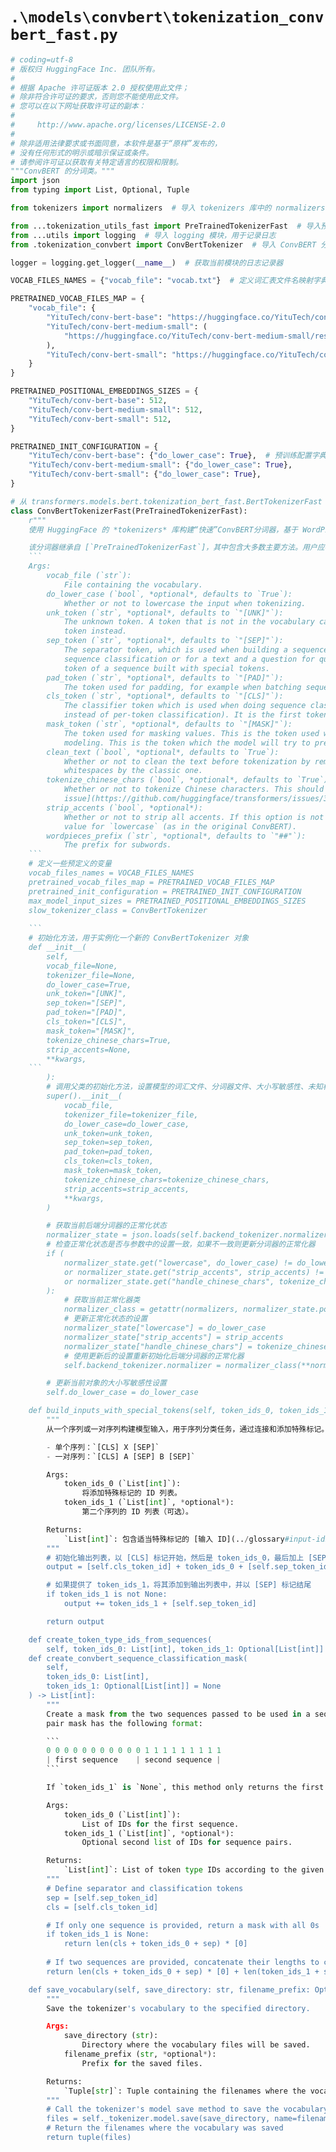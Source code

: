 # `.\models\convbert\tokenization_convbert_fast.py`

```py
# coding=utf-8
# 版权归 HuggingFace Inc. 团队所有。
#
# 根据 Apache 许可证版本 2.0 授权使用此文件；
# 除非符合许可证的要求，否则您不能使用此文件。
# 您可以在以下网址获取许可证的副本：
#
#     http://www.apache.org/licenses/LICENSE-2.0
#
# 除非适用法律要求或书面同意，本软件是基于“原样”发布的，
# 没有任何形式的明示或暗示保证或条件。
# 请参阅许可证以获取有关特定语言的权限和限制。
"""ConvBERT 的分词类。"""
import json
from typing import List, Optional, Tuple

from tokenizers import normalizers  # 导入 tokenizers 库中的 normalizers 模块

from ...tokenization_utils_fast import PreTrainedTokenizerFast  # 导入预训练的快速分词器类
from ...utils import logging  # 导入 logging 模块，用于记录日志
from .tokenization_convbert import ConvBertTokenizer  # 导入 ConvBERT 分词器类

logger = logging.get_logger(__name__)  # 获取当前模块的日志记录器

VOCAB_FILES_NAMES = {"vocab_file": "vocab.txt"}  # 定义词汇表文件名映射字典

PRETRAINED_VOCAB_FILES_MAP = {
    "vocab_file": {
        "YituTech/conv-bert-base": "https://huggingface.co/YituTech/conv-bert-base/resolve/main/vocab.txt",
        "YituTech/conv-bert-medium-small": (
            "https://huggingface.co/YituTech/conv-bert-medium-small/resolve/main/vocab.txt"
        ),
        "YituTech/conv-bert-small": "https://huggingface.co/YituTech/conv-bert-small/resolve/main/vocab.txt",
    }
}

PRETRAINED_POSITIONAL_EMBEDDINGS_SIZES = {
    "YituTech/conv-bert-base": 512,
    "YituTech/conv-bert-medium-small": 512,
    "YituTech/conv-bert-small": 512,
}

PRETRAINED_INIT_CONFIGURATION = {
    "YituTech/conv-bert-base": {"do_lower_case": True},  # 预训练配置字典，指定小写处理为真
    "YituTech/conv-bert-medium-small": {"do_lower_case": True},
    "YituTech/conv-bert-small": {"do_lower_case": True},
}

# 从 transformers.models.bert.tokenization_bert_fast.BertTokenizerFast 复制，将 bert-base-cased->YituTech/conv-bert-base, Bert->ConvBert, BERT->ConvBERT
class ConvBertTokenizerFast(PreTrainedTokenizerFast):
    r"""
    使用 HuggingFace 的 *tokenizers* 库构建“快速”ConvBERT分词器，基于 WordPiece。

    该分词器继承自 [`PreTrainedTokenizerFast`]，其中包含大多数主要方法。用户应参考此超类以获取有关这些方法的更多信息。
    ```
    Args:
        vocab_file (`str`):
            File containing the vocabulary.
        do_lower_case (`bool`, *optional*, defaults to `True`):
            Whether or not to lowercase the input when tokenizing.
        unk_token (`str`, *optional*, defaults to `"[UNK]"`):
            The unknown token. A token that is not in the vocabulary cannot be converted to an ID and is set to be this
            token instead.
        sep_token (`str`, *optional*, defaults to `"[SEP]"`):
            The separator token, which is used when building a sequence from multiple sequences, e.g. two sequences for
            sequence classification or for a text and a question for question answering. It is also used as the last
            token of a sequence built with special tokens.
        pad_token (`str`, *optional*, defaults to `"[PAD]"`):
            The token used for padding, for example when batching sequences of different lengths.
        cls_token (`str`, *optional*, defaults to `"[CLS]"`):
            The classifier token which is used when doing sequence classification (classification of the whole sequence
            instead of per-token classification). It is the first token of the sequence when built with special tokens.
        mask_token (`str`, *optional*, defaults to `"[MASK]"`):
            The token used for masking values. This is the token used when training this model with masked language
            modeling. This is the token which the model will try to predict.
        clean_text (`bool`, *optional*, defaults to `True`):
            Whether or not to clean the text before tokenization by removing any control characters and replacing all
            whitespaces by the classic one.
        tokenize_chinese_chars (`bool`, *optional*, defaults to `True`):
            Whether or not to tokenize Chinese characters. This should likely be deactivated for Japanese (see [this
            issue](https://github.com/huggingface/transformers/issues/328)).
        strip_accents (`bool`, *optional*):
            Whether or not to strip all accents. If this option is not specified, then it will be determined by the
            value for `lowercase` (as in the original ConvBERT).
        wordpieces_prefix (`str`, *optional*, defaults to `"##"`):
            The prefix for subwords.
    ```
    # 定义一些预定义的变量
    vocab_files_names = VOCAB_FILES_NAMES
    pretrained_vocab_files_map = PRETRAINED_VOCAB_FILES_MAP
    pretrained_init_configuration = PRETRAINED_INIT_CONFIGURATION
    max_model_input_sizes = PRETRAINED_POSITIONAL_EMBEDDINGS_SIZES
    slow_tokenizer_class = ConvBertTokenizer
    
    ```
    # 初始化方法，用于实例化一个新的 ConvBertTokenizer 对象
    def __init__(
        self,
        vocab_file=None,
        tokenizer_file=None,
        do_lower_case=True,
        unk_token="[UNK]",
        sep_token="[SEP]",
        pad_token="[PAD]",
        cls_token="[CLS]",
        mask_token="[MASK]",
        tokenize_chinese_chars=True,
        strip_accents=None,
        **kwargs,
    ```
        ):
        # 调用父类的初始化方法，设置模型的词汇文件、分词器文件、大小写敏感性、未知标记、分隔标记、填充标记、类标记、掩码标记、中文字符分词选项和重音符号处理选项
        super().__init__(
            vocab_file,
            tokenizer_file=tokenizer_file,
            do_lower_case=do_lower_case,
            unk_token=unk_token,
            sep_token=sep_token,
            pad_token=pad_token,
            cls_token=cls_token,
            mask_token=mask_token,
            tokenize_chinese_chars=tokenize_chinese_chars,
            strip_accents=strip_accents,
            **kwargs,
        )

        # 获取当前后端分词器的正常化状态
        normalizer_state = json.loads(self.backend_tokenizer.normalizer.__getstate__())
        # 检查正常化状态是否与参数中的设置一致，如果不一致则更新分词器的正常化器
        if (
            normalizer_state.get("lowercase", do_lower_case) != do_lower_case
            or normalizer_state.get("strip_accents", strip_accents) != strip_accents
            or normalizer_state.get("handle_chinese_chars", tokenize_chinese_chars) != tokenize_chinese_chars
        ):
            # 获取当前正常化器类
            normalizer_class = getattr(normalizers, normalizer_state.pop("type"))
            # 更新正常化状态的设置
            normalizer_state["lowercase"] = do_lower_case
            normalizer_state["strip_accents"] = strip_accents
            normalizer_state["handle_chinese_chars"] = tokenize_chinese_chars
            # 使用更新后的设置重新初始化后端分词器的正常化器
            self.backend_tokenizer.normalizer = normalizer_class(**normalizer_state)

        # 更新当前对象的大小写敏感性设置
        self.do_lower_case = do_lower_case

    def build_inputs_with_special_tokens(self, token_ids_0, token_ids_1=None):
        """
        从一个序列或一对序列构建模型输入，用于序列分类任务，通过连接和添加特殊标记。ConvBERT 序列的格式如下：

        - 单个序列：`[CLS] X [SEP]`
        - 一对序列：`[CLS] A [SEP] B [SEP]`

        Args:
            token_ids_0 (`List[int]`):
                将添加特殊标记的 ID 列表。
            token_ids_1 (`List[int]`, *optional*):
                第二个序列的 ID 列表（可选）。

        Returns:
            `List[int]`: 包含适当特殊标记的 [输入 ID](../glossary#input-ids) 列表。
        """
        # 初始化输出列表，以 [CLS] 标记开始，然后是 token_ids_0，最后加上 [SEP] 标记
        output = [self.cls_token_id] + token_ids_0 + [self.sep_token_id]

        # 如果提供了 token_ids_1，将其添加到输出列表中，并以 [SEP] 标记结尾
        if token_ids_1 is not None:
            output += token_ids_1 + [self.sep_token_id]

        return output

    def create_token_type_ids_from_sequences(
        self, token_ids_0: List[int], token_ids_1: Optional[List[int]] = None
    def create_convbert_sequence_classification_mask(
        self,
        token_ids_0: List[int],
        token_ids_1: Optional[List[int]] = None
    ) -> List[int]:
        """
        Create a mask from the two sequences passed to be used in a sequence-pair classification task. A ConvBERT sequence
        pair mask has the following format:

        ```
        0 0 0 0 0 0 0 0 0 0 0 1 1 1 1 1 1 1 1 1
        | first sequence    | second sequence |
        ```

        If `token_ids_1` is `None`, this method only returns the first portion of the mask (0s).

        Args:
            token_ids_0 (`List[int]`):
                List of IDs for the first sequence.
            token_ids_1 (`List[int]`, *optional*):
                Optional second list of IDs for sequence pairs.

        Returns:
            `List[int]`: List of token type IDs according to the given sequence(s).
        """
        # Define separator and classification tokens
        sep = [self.sep_token_id]
        cls = [self.cls_token_id]

        # If only one sequence is provided, return a mask with all 0s
        if token_ids_1 is None:
            return len(cls + token_ids_0 + sep) * [0]
        
        # If two sequences are provided, concatenate their lengths to create the mask
        return len(cls + token_ids_0 + sep) * [0] + len(token_ids_1 + sep) * [1]

    def save_vocabulary(self, save_directory: str, filename_prefix: Optional[str] = None) -> Tuple[str]:
        """
        Save the tokenizer's vocabulary to the specified directory.

        Args:
            save_directory (str):
                Directory where the vocabulary files will be saved.
            filename_prefix (str, *optional*):
                Prefix for the saved files.

        Returns:
            `Tuple[str]`: Tuple containing the filenames where the vocabulary was saved.
        """
        # Call the tokenizer's model save method to save the vocabulary
        files = self._tokenizer.model.save(save_directory, name=filename_prefix)
        # Return the filenames where the vocabulary was saved
        return tuple(files)
```